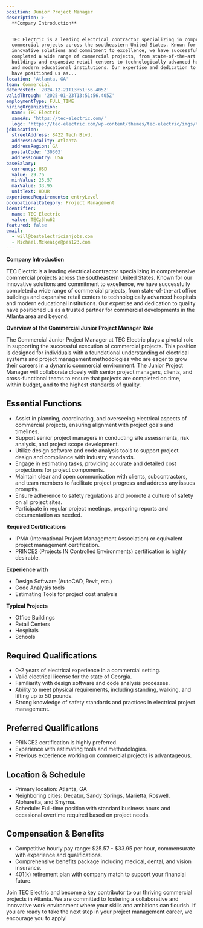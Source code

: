 ```yaml
---
position: Junior Project Manager
description: >-
  **Company Introduction**


  TEC Electric is a leading electrical contractor specializing in comprehensive
  commercial projects across the southeastern United States. Known for our
  innovative solutions and commitment to excellence, we have successfully
  completed a wide range of commercial projects, from state-of-the-art office
  buildings and expansive retail centers to technologically advanced hospitals
  and modern educational institutions. Our expertise and dedication to quality
  have positioned us as...
location: 'Atlanta, GA'
team: Commercial
datePosted: '2024-12-21T13:51:56.405Z'
validThrough: '2025-01-23T13:51:56.405Z'
employmentType: FULL_TIME
hiringOrganization:
  name: TEC Electric
  sameAs: 'https://tec-electric.com/'
  logo: 'https://tec-electric.com/wp-content/themes/tec-electric/imgs/tec-logo.png'
jobLocation:
  streetAddress: 8422 Tech Blvd.
  addressLocality: Atlanta
  addressRegion: GA
  postalCode: '30303'
  addressCountry: USA
baseSalary:
  currency: USD
  value: 29.76
  minValue: 25.57
  maxValue: 33.95
  unitText: HOUR
experienceRequirements: entryLevel
occupationalCategory: Project Management
identifier:
  name: TEC Electric
  value: TECz5hu62
featured: false
email:
  - will@bestelectricianjobs.com
  - Michael.Mckeaige@pes123.com
---
```




**Company Introduction**

TEC Electric is a leading electrical contractor specializing in comprehensive commercial projects across the southeastern United States. Known for our innovative solutions and commitment to excellence, we have successfully completed a wide range of commercial projects, from state-of-the-art office buildings and expansive retail centers to technologically advanced hospitals and modern educational institutions. Our expertise and dedication to quality have positioned us as a trusted partner for commercial developments in the Atlanta area and beyond.

**Overview of the Commercial Junior Project Manager Role**

The Commercial Junior Project Manager at TEC Electric plays a pivotal role in supporting the successful execution of commercial projects. This position is designed for individuals with a foundational understanding of electrical systems and project management methodologies who are eager to grow their careers in a dynamic commercial environment. The Junior Project Manager will collaborate closely with senior project managers, clients, and cross-functional teams to ensure that projects are completed on time, within budget, and to the highest standards of quality.

## Essential Functions

- Assist in planning, coordinating, and overseeing electrical aspects of commercial projects, ensuring alignment with project goals and timelines.
- Support senior project managers in conducting site assessments, risk analysis, and project scope development.
- Utilize design software and code analysis tools to support project design and compliance with industry standards.
- Engage in estimating tasks, providing accurate and detailed cost projections for project components.
- Maintain clear and open communication with clients, subcontractors, and team members to facilitate project progress and address any issues promptly.
- Ensure adherence to safety regulations and promote a culture of safety on all project sites.
- Participate in regular project meetings, preparing reports and documentation as needed.

**Required Certifications**

- IPMA (International Project Management Association) or equivalent project management certification.
- PRINCE2 (Projects IN Controlled Environments) certification is highly desirable.

**Experience with**

- Design Software (AutoCAD, Revit, etc.)
- Code Analysis tools
- Estimating Tools for project cost analysis

**Typical Projects**

- Office Buildings
- Retail Centers
- Hospitals
- Schools

## Required Qualifications

- 0-2 years of electrical experience in a commercial setting.
- Valid electrical license for the state of Georgia.
- Familiarity with design software and code analysis processes.
- Ability to meet physical requirements, including standing, walking, and lifting up to 50 pounds.
- Strong knowledge of safety standards and practices in electrical project management.

## Preferred Qualifications

- PRINCE2 certification is highly preferred.
- Experience with estimating tools and methodologies.
- Previous experience working on commercial projects is advantageous.

## Location & Schedule

- Primary location: Atlanta, GA
- Neighboring cities: Decatur, Sandy Springs, Marietta, Roswell, Alpharetta, and Smyrna.
- Schedule: Full-time position with standard business hours and occasional overtime required based on project needs.

## Compensation & Benefits

- Competitive hourly pay range: $25.57 - $33.95 per hour, commensurate with experience and qualifications.
- Comprehensive benefits package including medical, dental, and vision insurance.
- 401(k) retirement plan with company match to support your financial future.

Join TEC Electric and become a key contributor to our thriving commercial projects in Atlanta. We are committed to fostering a collaborative and innovative work environment where your skills and ambitions can flourish. If you are ready to take the next step in your project management career, we encourage you to apply!
